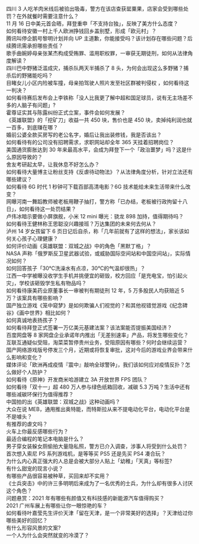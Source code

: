 四川 3 人吃羊肉米线后被验出吸毒，警方在该店查获罂粟果，店家会受到哪些处罚？在外就餐时需要注意什么？  
11 月 16 日中美元首会晤，拜登重申「不支持台独」，反映了美方什么态度？  
如何看待安徽一村上千人欧洲挣钱回乡盖别墅，形成「欧元村」？  
腾讯叫停企鹅号黎明计划并向 UP 主道歉，你能接受吗？该计划存在哪些问题？后续腾讯需承担哪些责任？  
歌手曲婉婷母亲张某杰构成受贿罪、滥用职权罪，一审获无期徒刑，如何从法律角度解读？  
四川巴中野猪泛滥成灾，捕杀队两天半捕杀了 8 头，为何会出现这么多野猪？捕杀后的野猪能吃吗？  
目睹女儿小区内险被车撞，母亲拍驾驶人照片发至社区群被判侵权 ，如何看待这一判决？  
如何看待赛后发布会上李铁称「没人比我更了解中超和国足球员，说有无主场差不多的人脑子有问题」?  
霍尊证实其与陈露纠纷正式立案，事件会如何发展？  
《英雄联盟》的「挖矿刀」收益一共 450 块，售价也是 450 块，卖掉纯利润也就一百多，到底赚在哪？  
婚前公婆全款买房写的老公名字，婚后让我出装修钱，我是否该出？  
如何看待有的公司没有招聘需求，求职网站却全年 365 天挂着招聘岗位？  
美国通货膨胀达到 30 年来最高水平，会成为拜登下一个「政治噩梦」吗？这是什么原因导致的？  
舍友考研起太早，让我休息不好怎么办？  
如何看待大量博主让粉丝支持《反虐待动物法》？从法律角度分析，针对立法还有哪些建议？  
如何看待 6G 时代 1 秒钟可下载百部高清电影？6G 技术能给未来生活带来什么改变？  
网曝河南一舞蹈教师被老板用鞭子抽打，警方称「已办结，老板被行政拘留十八日」，如何看待这一处罚结果？  
卢伟冰暗示要做小屏旗舰，小米 12 mini 曝光：骁龙 898 加持，值得期待吗？  
如何看待王健林称王思聪没兴趣接班？万达集团的未来何去何从？  
泸州 14 岁女孩留下 6 页日记后自杀，称「几年前就有了这样的想法」，家长该如何关心孩子心理健康？  
如何评价动画《英雄联盟：双城之战》中的角色「黑默丁格」？  
NASA 声称「俄罗斯反卫星武器试验，或威胁国际空间站和中国空间站」，实际情况如何？  
如何回答孩子「30℃洗澡水有点凉，30℃的气温却很热」？  
江西一中学被曝没收学生手机并挑便宜的砸毁，校方回应「是充电宝，怕引起火灾」，学校该砸毁学生私有物品吗？  
如何看待康美药业原董事长一审被判有期徒刑 12 年，5 万多股民人均获赔近 5 万？该案具有哪些影响？  
国产独立游戏《笼中窥梦》是如何欺骗人们视觉的？和其他视错觉游戏《纪念碑谷》《画中世界》相比如何？  
如何真诚地表扬孩子？  
如何看待拜登正式签署一万亿美元基建法案？该法案能否提振美国经济？  
百度网盘等 8 家网盘企业承诺年内推出「无差别速率」产品，将发生哪些变化？  
互联互通疑似受阻，淘菜菜暂停贵州业务，受阻原因有哪些？何时会继续运营？  
国产网络游戏版号停发三个月，近期或将恢复审批，这对今后的游戏业界会带来什么影响和变化？  
媒体评论「欧洲再成疫情『震中』敲响全球警钟」，我们该如何应对疫情反扑？怎么做好个人防护？  
如何看待《原神》开发商米哈游建立 3A 开放世界 FPS 团队？  
如何看待「双十一」超 480 万人参与绿色纸箱回收，减碳 5.3 万吨？生活中还有哪些减碳环保行为值得推荐？  
中国拍的出《英雄联盟：双城之战》这种动画吗？  
大众在说 MEB，通用推出奥特能，而特斯拉从来不提电动化平台，电动化平台是不是噱头？  
有推荐的虐文吗？  
火车上你最反感哪些行为？  
最适合编程的笔记本电脑是什么？  
男子穿女装躲女厕偷拍大量隐私照，警方已介入调查，涉事人将受到什么处罚？  
首次想入索尼 PS 系列游戏机，是等等买 PS5 还是先买 PS4 凑合玩？  
为什么内心真正强大的人总是会被大部分人贴上「幼稚」「天真」等标签?  
有什么甜宠的现言小说？  
有哪些产品很容易被种草，买回来却不实用？  
《士兵突击》中的许三多明明后来成为了一名优秀的士兵，为什么却有很多人讨厌这个角色？  
问题悬赏：2021 年有哪些有颜值又有科技感的新能源汽车值得购买？  
2021 广州车展上有哪些让你一眼惊艳的车？  
如何看待叶嘉莹先生评价天津「留在天津，是一个非常美好的选择」？天津给过你哪些美好的回忆？  
有什么形容风景的文案?  
一个人为什么会突然就变的冷漠了？  
